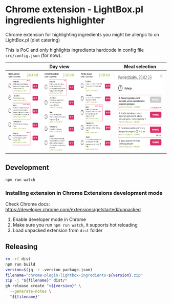# Chrome extension - LightBox.pl ingredients highlighter

Chrome extension for highlighting ingredients you might be allergic to on LightBox.pl (diet catering)

This is PoC and only highlights ingredients hardcode in config file `src/config.json` (for now).

| Day view | Meal selection |
|----------|----------------|
| <img src="docs/screenshot1.png" height="250"> | <img src="docs/screenshot2.png" height="250"> |

## Development

```bash
npm run watch
```

### Installing extension in Chrome Extensions development mode

Check Chrome docs: https://developer.chrome.com/extensions/getstarted#unpacked

1. Enable developer mode in Chrome
2. Make sure you run `npm run watch`, it supports hot reloading
3. Load unpacked extension from `dist` folder

## Releasing

```bash
rm -rf dist
npm run build
version=$(jq -r .version package.json)
filename="chrome-plugin-lightbox-ingredients-${version}.zip"
zip -j "${filename}" dist/*
gh release create "v${version}" \
  --generate-notes \
  "${filename}"
```
